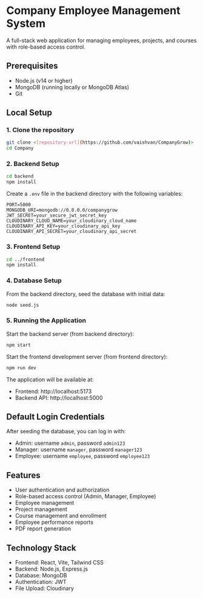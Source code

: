 # Company Employee Management System

A full-stack web application for managing employees, projects, and courses with role-based access control.

## Prerequisites

- Node.js (v14 or higher)
- MongoDB (running locally or MongoDB Atlas)
- Git

## Local Setup

### 1. Clone the repository

```bash
git clone <[repository-url](https://github.com/vaishvan/CompanyGrow)>
cd Company
```

### 2. Backend Setup

```bash
cd backend
npm install
```

Create a `.env` file in the backend directory with the following variables:

```
PORT=5000
MONGODB_URI=mongodb://0.0.0.0/companygrow
JWT_SECRET=your_secure_jwt_secret_key
CLOUDINARY_CLOUD_NAME=your_cloudinary_cloud_name
CLOUDINARY_API_KEY=your_cloudinary_api_key
CLOUDINARY_API_SECRET=your_cloudinary_api_secret
```

### 3. Frontend Setup

```bash
cd ../frontend
npm install
```

### 4. Database Setup

From the backend directory, seed the database with initial data:

```bash
node seed.js
```

### 5. Running the Application

Start the backend server (from backend directory):

```bash
npm start
```

Start the frontend development server (from frontend directory):

```bash
npm run dev
```

The application will be available at:
- Frontend: http://localhost:5173
- Backend API: http://localhost:5000

## Default Login Credentials

After seeding the database, you can log in with:

- Admin: username `admin`, password `admin123`
- Manager: username `manager`, password `manager123`
- Employee: username `employee`, password `employee123`

## Features

- User authentication and authorization
- Role-based access control (Admin, Manager, Employee)
- Employee management
- Project management
- Course management and enrollment
- Employee performance reports
- PDF report generation

## Technology Stack

- Frontend: React, Vite, Tailwind CSS
- Backend: Node.js, Express.js
- Database: MongoDB
- Authentication: JWT
- File Upload: Cloudinary
